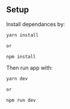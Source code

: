 ## Setup

Install dependances by:

```sh
yarn install

or

npm install
```

Then run app with:

```sh
yarn dev

or

npm run dev
```
